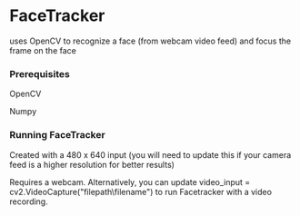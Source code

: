 # FaceTracker
uses OpenCV to recognize a face (from webcam video feed) and focus the frame on the face

### Prerequisites

OpenCV

Numpy

### Running FaceTracker

Created with a 480 x 640 input (you will need to update this if your camera feed is a higher resolution for better results)

Requires a webcam. Alternatively, you can update video_input = cv2.VideoCapture("filepath\filename") to run Facetracker with a video recording.
